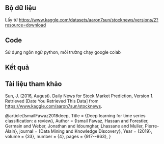 
## Bộ dữ liệu 
Lấy từ https://www.kaggle.com/datasets/aaron7sun/stocknews/versions/2?resource=download

## Code 

Sử dụng ngôn ngữ python, môi trường chạy google colab

## Kết quả

## Tài liệu tham khảo

Sun, J. (2016, August). Daily News for Stock Market Prediction, Version 1. Retrieved [Date You Retrieved This Data] from https://www.kaggle.com/aaron7sun/stocknews.

@article{IsmailFawaz2018deep,
  Title                    = {Deep learning for time series classification: a review},
  Author                   = {Ismail Fawaz, Hassan and Forestier, Germain and Weber, Jonathan and Idoumghar, Lhassane and Muller, Pierre-Alain},
  journal                  = {Data Mining and Knowledge Discovery},
  Year                     = {2019},
  volume                   = {33},
  number                   = {4},
  pages                    = {917--963},
}

